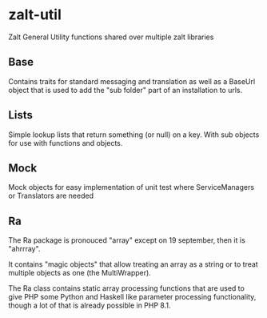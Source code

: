 # zalt-util

Zalt General Utility functions shared over multiple zalt libraries

## Base

Contains traits for standard messaging and translation as well as a BaseUrl object that is used to add the "sub folder" 
part of an installation to urls.

## Lists

Simple lookup lists that return something (or null) on a key. With sub objects for use with functions and objects.

## Mock

Mock objects for easy implementation of unit test where ServiceManagers or Translators are needed

## Ra

The Ra package is pronouced "array" except on 19 september, then it is "ahrrray".

It contains "magic objects" that allow treating an array as a string or to treat multiple objects
as one (the MultiWrapper).

The Ra class contains static array processing functions that are used to give PHP some Python and Haskell like
parameter processing functionality, though a lot of that is already possible in PHP 8.1.


